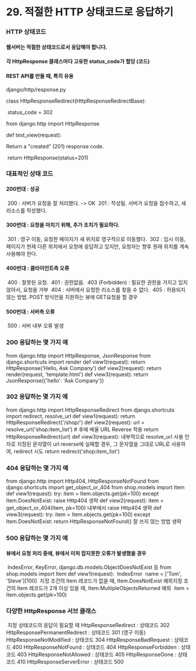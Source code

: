 # 29. 적절한 HTTP 상태코드로 응답하기

### HTTP 상태코드 

#### 웹서버는 적절한 상태코드로서 응답해야 합니다. 

#### 각 HttpResponse 클래스마다 고유한 status_code가 할당 (코드)

#### REST API를 만들 때, 특히 유용

django/http/response.py

class HttpResponseRedirect(HttpResponseRedirectBase):

​	status_code = 302

 from django.http import HttpResponse

 def test_view(request):

   Return a "created" (201) response code. 

​	return HttpResponse(status=201)

### 대표적인 상태 코드

#### 200번대 : 성공

​	200 : 서버가 요청을 잘 처리했다. -> OK
​	201 : 작성됨. 서버가 요청을 접수하고, 새 리소스를 작성했다.

#### 300번대 : 요청을 마치기 위해, 추가 조치가 필요하다.

​	301 : 영구 이동, 요청한 페이지가 새 위치로 영구적으로 이동했다.
​	302 : 임시 이동, 페이지가 현재 다른 위치에서 요청에 응답하고 있지만, 요청자는 향후 원래 위치를 계속 사용해야 한다.

#### 400번대 : 클라이언트측 오류

​	400 : 잘못된 요청.
​	401 : 권한없음.
​	403 (Forbidden) : 필요한 권한을 가지고 있지 않아서, 요청을 거부
​	404 : 서버에서 요청한 리소스를 찾을 수 없다.
​	405 : 허용되지 않는 방법. POST 방식만을 지원하는 뷰에 GET요청을 할 경우

#### 500번대 : 서버측 오류

​	500 : 서버 내부 오류 발생



### 200 응답하는 몇 가지 예

from django.http import HttpResponse, JsonResponse
from django.shortcuts import render
	def view1(request):
		return HttpResponse('Hello, Ask Company')
	def view2(request):
		return render(request, 'template.html')
	def view3(request):
		return JsonResponse({'hello': 'Ask Company'})

### 302 응답하는 몇 가지 예

from django.http import HttpResponseRedirect
from django.shortcuts import redirect, resolve_url
	def view1(request):
		return HttpResponseRedirect('/shop/')
	def view2(request):
		url = resolve_url('shop:item_list') # 후에 배울 URL Reverse 적용
		return HttpResponseRedirect(url)
	def view3(request):
		 내부적으로 resolve_url 사용
		 인자로 지정된 문자열이 url reverse에 실패할 경우,
		 그 문자열을 그대로 URL로 사용하여, redirect 시도
		return redirect('shop:item_list')

### 404 응답하는 몇 가지 예

from django.http import Http404, HttpResponseNotFound
from django.shortcuts import get_object_or_404
from shop.models import Item
	def view1(request):
		try:
			item = Item.objects.get(pk=100)
		except Item.DoesNotExist:
			raise Http404
생략
def view2(request):
		item = get_object_or_404(Item, pk=100) 내부에서 raise Http404
		생략
def view3(request):
		try:
			item = Item.objects.get(pk=100)
		except Item.DoesNotExist:
			return HttpResponseNotFound()  잘 쓰지 않는 방법
생략

### 500 응답하는 몇 가지 예

#### 뷰에서 요청 처리 중에, 뷰에서 미처 잡지못한 오류가 발생했을 경우

​	IndexError, KeyError, django.db.models.ObjectDoesNotExist 등
from shop.models	import Item
def view1(request):
​	IndexError
​	name	=	['Tom',	'Steve'][100]
​	지정 조건의 Item	레코드가 없을 때,	Item.DoesNotExist	예외
​	지정 조건의 Item	레코드가 2개 이상 있을 때,	Item.MultipleObjectsReturned	예외
​	item	=	Item.objects.get(pk=100)



### 다양한 HttpResponse 서브 클래스

​	지정 상태코드의 응답이 필요할 때
HttpResponseRedirect : 상태코드 302
HttpResponsePermanentRedirect : 상태코드 301 (영구 이동)
HttpResponseNotModified : 상태코드 304
HttpResponseBadRequest : 상태코드 400
HttpResponseNotFound : 상태코드 404
HttpResponseForbidden : 상태코드 403
HttpResponseNotAllowed : 상태코드 405
HttpResponseGone : 상태코드 410
HttpResponseServerError : 상태코드 500